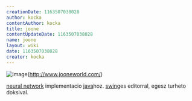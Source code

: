 ```yaml
---
creationDate: 1163507038028 
author: kocka 
contentAuthor: kocka 
title: joone 
contentUpdateDate: 1163507038028 
name: joone 
layout: wiki 
date: 1163507038028 
creator: kocka 
---
```

![image](http://www.jooneworld.com/wiki/img/wiki_up/logoJoone100.jpg)(http://www.jooneworld.com/)

[neural network](Missing.html) implementacio [java](java.html)hoz. [swing](Swing.html)es editorral, egesz turheto doksival.
